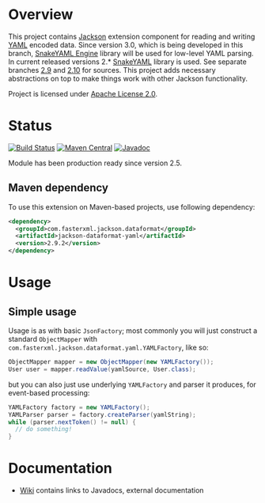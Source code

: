# Overview

This project contains [Jackson](../../../../jackson) extension component for reading and writing [YAML](http://en.wikipedia.org/wiki/YAML) encoded data.
Since version 3.0, which is being developed in this branch, [SnakeYAML Engine](https://bitbucket.org/asomov/snakeyaml-engine/) library will be used for low-level YAML parsing.
In current released versions 2.* [SnakeYAML](https://bitbucket.org/asomov/snakeyaml/) library is used. See separate branches [2.9](https://github.com/FasterXML/jackson-dataformats-text/tree/2.9) and [2.10](https://github.com/FasterXML/jackson-dataformats-text/tree/2.10) for sources.
This project adds necessary abstractions on top to make things work with other Jackson functionality.

Project is licensed under [Apache License 2.0](http://www.apache.org/licenses/LICENSE-2.0.txt).

# Status

[![Build Status](https://travis-ci.org/FasterXML/jackson-dataformat-yaml.svg?branch=master)](https://travis-ci.org/FasterXML/jackson-dataformat-yaml)
[![Maven Central](https://maven-badges.herokuapp.com/maven-central/com.fasterxml.jackson.dataformat/jackson-dataformat-yaml/badge.svg)](https://maven-badges.herokuapp.com/maven-central/com.fasterxml.jackson.dataformat/jackson-dataformat-yaml/)
[![Javadoc](https://javadoc.io/badge/com.fasterxml.jackson.dataformat/jackson-dataformat-yaml.svg)](http://www.javadoc.io/doc/com.fasterxml.jackson.dataformat/jackson-dataformat-yaml)

Module has been production ready since version 2.5.

## Maven dependency

To use this extension on Maven-based projects, use following dependency:

```xml
<dependency>
  <groupId>com.fasterxml.jackson.dataformat</groupId>
  <artifactId>jackson-dataformat-yaml</artifactId>
  <version>2.9.2</version>
</dependency>
```

# Usage

## Simple usage

Usage is as with basic `JsonFactory`; most commonly you will just construct a standard `ObjectMapper` with `com.fasterxml.jackson.dataformat.yaml.YAMLFactory`, like so:

```java
ObjectMapper mapper = new ObjectMapper(new YAMLFactory());
User user = mapper.readValue(yamlSource, User.class);
```

but you can also just use underlying `YAMLFactory` and parser it produces, for event-based processing:

```java
YAMLFactory factory = new YAMLFactory();
YAMLParser parser = factory.createParser(yamlString);
while (parser.nextToken() != null) {
  // do something!
}
```

# Documentation

* [Wiki](../../../wiki) contains links to Javadocs, external documentation
